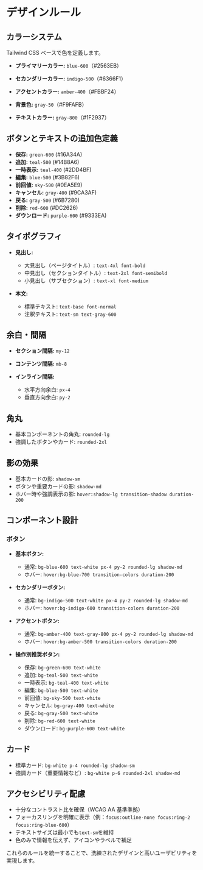 # デザインルール

<!-- cspell:words WCAG -->

## カラーシステム

Tailwind CSS ベースで色を定義します。

- **プライマリーカラー:** `blue-600`（#2563EB）

- **セカンダリーカラー:** `indigo-500`（#6366F1）
- **アクセントカラー:** `amber-400`（#FBBF24）
- **背景色:** `gray-50`（#F9FAFB）
- **テキストカラー:** `gray-800`（#1F2937）

## ボタンとテキストの追加色定義

- **保存:** `green-600` (#16A34A)
- **追加:** `teal-500` (#14B8A6)
- **一時表示:** `teal-400` (#2DD4BF)
- **編集:** `blue-500` (#3B82F6)
- **前回値:** `sky-500` (#0EA5E9)
- **キャンセル:** `gray-400` (#9CA3AF)
- **戻る:** `gray-500` (#6B7280)
- **削除:** `red-600` (#DC2626)
- **ダウンロード:** `purple-600` (#9333EA)

## タイポグラフィ

- **見出し:**

  - 大見出し（ページタイトル）: `text-4xl font-bold`
  - 中見出し（セクションタイトル）: `text-2xl font-semibold`
  - 小見出し（サブセクション）: `text-xl font-medium`

- **本文:**

  - 標準テキスト: `text-base font-normal`
  - 注釈テキスト: `text-sm text-gray-600`

## 余白・間隔

- **セクション間隔:** `my-12`
- **コンテンツ間隔:** `mb-8`
- **インライン間隔:**

  - 水平方向余白: `px-4`
  - 垂直方向余白: `py-2`

## 角丸

- 基本コンポーネントの角丸: `rounded-lg`
- 強調したボタンやカード: `rounded-2xl`

## 影の効果

- 基本カードの影: `shadow-sm`
- ボタンや重要カードの影: `shadow-md`
- ホバー時や強調表示の影: `hover:shadow-lg transition-shadow duration-200`

## コンポーネント設計

### ボタン

- **基本ボタン:**

  - 通常: `bg-blue-600 text-white px-4 py-2 rounded-lg shadow-md`
  - ホバー: `hover:bg-blue-700 transition-colors duration-200`

- **セカンダリーボタン:**

  - 通常: `bg-indigo-500 text-white px-4 py-2 rounded-lg shadow-md`
  - ホバー: `hover:bg-indigo-600 transition-colors duration-200`

- **アクセントボタン:**

  - 通常: `bg-amber-400 text-gray-800 px-4 py-2 rounded-lg shadow-md`
  - ホバー: `hover:bg-amber-500 transition-colors duration-200`

- **操作別推奨ボタン:**

  - 保存: `bg-green-600 text-white`
  - 追加: `bg-teal-500 text-white`
  - 一時表示: `bg-teal-400 text-white`
  - 編集: `bg-blue-500 text-white`
  - 前回値: `bg-sky-500 text-white`
  - キャンセル: `bg-gray-400 text-white`
  - 戻る: `bg-gray-500 text-white`
  - 削除: `bg-red-600 text-white`
  - ダウンロード: `bg-purple-600 text-white`

## カード

- 標準カード: `bg-white p-4 rounded-lg shadow-sm`
- 強調カード（重要情報など）: `bg-white p-6 rounded-2xl shadow-md`

## アクセシビリティ配慮

- 十分なコントラスト比を確保（WCAG AA 基準準拠）
- フォーカスリングを明確に表示（例：`focus:outline-none focus:ring-2 focus:ring-blue-600`）
- テキストサイズは最小でも`text-sm`を維持
- 色のみで情報を伝えず、アイコンやラベルで補足

これらのルールを統一することで、洗練されたデザインと高いユーザビリティを実現します。
